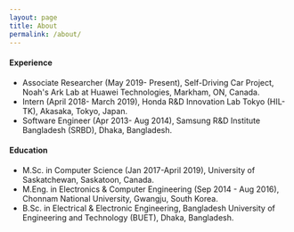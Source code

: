 ```yaml
---
layout: page
title: About
permalink: /about/
---
```


#### Experience
* Associate Researcher (May 2019- Present), Self-Driving Car Project, Noah's Ark Lab at Huawei Technologies, Markham, ON, Canada.
* Intern (April 2018- March 2019), Honda R&D Innovation Lab Tokyo (HIL-TK), Akasaka, Tokyo, Japan.
* Software Engineer (Apr 2013- Aug 2014), Samsung R&D Institute Bangladesh (SRBD), Dhaka, Bangladesh.

#### Education
* M.Sc. in Computer Science (Jan 2017-April 2019), University of Saskatchewan, Saskatoon, Canada.
* M.Eng. in Electronics & Computer Engineering (Sep 2014 - Aug 2016), Chonnam National University, Gwangju, South Korea.
* B.Sc. in Electrical & Electronic Engineering, Bangladesh University of Engineering and Technology (BUET), Dhaka, Bangladesh.


